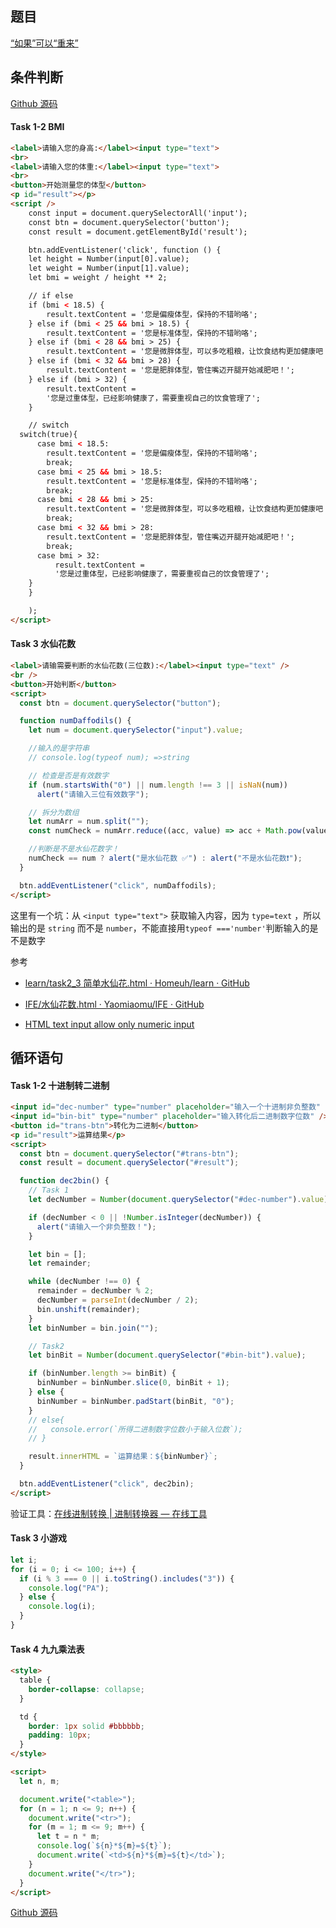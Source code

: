 ## 题目

[“如果”可以“重来”](http://ife.baidu.com/javascript/if&while.html#%E6%9D%A1%E4%BB%B6%E5%88%A4%E6%96%AD)

## 条件判断

[Github 源码](https://github.com/sevichee/IFE-Practice/tree/main/Day%2005-06/JS%20%E6%9D%A1%E4%BB%B6%E5%88%A4%E6%96%AD)

<!-- tabs:start -->

#### **Task 1-2 BMI**

```html
<label>请输入您的身高:</label><input type="text">
<br>
<label>请输入您的体重:</label><input type="text">
<br>
<button>开始测量您的体型</button>
<p id="result"></p>
<script />
    const input = document.querySelectorAll('input');
    const btn = document.querySelector('button');
    const result = document.getElementById('result');

    btn.addEventListener('click', function () {
    let height = Number(input[0].value);
    let weight = Number(input[1].value);
    let bmi = weight / height ** 2;

    // if else
    if (bmi < 18.5) {
        result.textContent = '您是偏瘦体型，保持的不错哟咯';
    } else if (bmi < 25 && bmi > 18.5) {
        result.textContent = '您是标准体型，保持的不错哟咯';
    } else if (bmi < 28 && bmi > 25) {
        result.textContent = '您是微胖体型，可以多吃粗粮，让饮食结构更加健康吧！';
    } else if (bmi < 32 && bmi > 28) {
        result.textContent = '您是肥胖体型，管住嘴迈开腿开始减肥吧！';
    } else if (bmi > 32) {
        result.textContent =
        '您是过重体型，已经影响健康了，需要重视自己的饮食管理了';
    }

    // switch
  switch(true){
      case bmi < 18.5:
        result.textContent = '您是偏瘦体型，保持的不错哟咯';
        break;
      case bmi < 25 && bmi > 18.5:
        result.textContent = '您是标准体型，保持的不错哟咯';
        break;
      case bmi < 28 && bmi > 25:
        result.textContent = '您是微胖体型，可以多吃粗粮，让饮食结构更加健康吧！';
        break;
      case bmi < 32 && bmi > 28:
        result.textContent = '您是肥胖体型，管住嘴迈开腿开始减肥吧！';
        break;
      case bmi > 32:
          result.textContent =
          '您是过重体型，已经影响健康了，需要重视自己的饮食管理了';
    }
    }

    );
</script>

```

#### **Task 3 水仙花数**

```html
<label>请输需要判断的水仙花数(三位数):</label><input type="text" />
<br />
<button>开始判断</button>
<script>
  const btn = document.querySelector("button");

  function numDaffodils() {
    let num = document.querySelector("input").value;

    //输入的是字符串
    // console.log(typeof num); =>string

    // 检查是否是有效数字
    if (num.startsWith("0") || num.length !== 3 || isNaN(num))
      alert("请输入三位有效数字");

    // 拆分为数组
    let numArr = num.split("");
    const numCheck = numArr.reduce((acc, value) => acc + Math.pow(value, 3), 0);

    //判断是不是水仙花数字！
    numCheck == num ? alert("是水仙花数 ✅") : alert("不是水仙花数❗️");
  }

  btn.addEventListener("click", numDaffodils);
</script>
```

这里有一个坑：从 `<input type="text">` 获取输入内容，因为 `type=text` ，所以输出的是 `string` 而不是 `number`，不能直接用`typeof ==='number'`判断输入的是不是数字

参考

- [learn/task2_3 简单水仙花.html · Homeuh/learn · GitHub](https://github.com/Homeuh/learn/blob/6ed2d79cd6abff09f981c0af21080c38b55b6ef2/out/artifacts/Web0_1_Web_exploded/Task_JS/task2_3%E7%AE%80%E5%8D%95%E6%B0%B4%E4%BB%99%E8%8A%B1.html)

- [IFE/水仙花数.html · Yaomiaomu/IFE · GitHub](https://github.com/Yaomiaomu/IFE/blob/fed038d6c76b2bf62ee83d6539c927c6fa333b91/JAVASCRIPT/%E6%B0%B4%E4%BB%99%E8%8A%B1%E6%95%B0.html)

- [HTML text input allow only numeric input](https://stackoverflow.com/questions/469357/html-text-input-allow-only-numeric-input)

<!-- tabs:end -->

## 循环语句

<!-- tabs:start -->

#### **Task 1-2 十进制转二进制**

```html
<input id="dec-number" type="number" placeholder="输入一个十进制非负整数" />
<input id="bin-bit" type="number" placeholder="输入转化后二进制数字位数" />
<button id="trans-btn">转化为二进制</button>
<p id="result">运算结果</p>
<script>
  const btn = document.querySelector("#trans-btn");
  const result = document.querySelector("#result");

  function dec2bin() {
    // Task 1
    let decNumber = Number(document.querySelector("#dec-number").value);

    if (decNumber < 0 || !Number.isInteger(decNumber)) {
      alert("请输入一个非负整数！");
    }

    let bin = [];
    let remainder;

    while (decNumber !== 0) {
      remainder = decNumber % 2;
      decNumber = parseInt(decNumber / 2);
      bin.unshift(remainder);
    }
    let binNumber = bin.join("");

    // Task2
    let binBit = Number(document.querySelector("#bin-bit").value);

    if (binNumber.length >= binBit) {
      binNumber = binNumber.slice(0, binBit + 1);
    } else {
      binNumber = binNumber.padStart(binBit, "0");
    }
    // else{
    //   console.error(`所得二进制数字位数小于输入位数`);
    // }

    result.innerHTML = `运算结果：${binNumber}`;
  }

  btn.addEventListener("click", dec2bin);
</script>
```

验证工具：[在线进制转换 | 进制转换器 — 在线工具](https://www.sojson.com/hexconvert.html)

#### **Task 3 小游戏**

```js
let i;
for (i = 0; i <= 100; i++) {
  if (i % 3 === 0 || i.toString().includes("3")) {
    console.log("PA");
  } else {
    console.log(i);
  }
}
```

#### **Task 4 九九乘法表**

```html
<style>
  table {
    border-collapse: collapse;
  }

  td {
    border: 1px solid #bbbbbb;
    padding: 10px;
  }
</style>

<script>
  let n, m;

  document.write("<table>");
  for (n = 1; n <= 9; n++) {
    document.write("<tr>");
    for (m = 1; m <= 9; m++) {
      let t = n * m;
      console.log(`${n}*${m}=${t}`);
      document.write(`<td>${n}*${m}=${t}</td>`);
    }
    document.write("</tr>");
  }
</script>
```

<!-- tabs:end -->

[Github 源码](https://github.com/sevichee/IFE-Practice/tree/main/Day%2005-06/JS%20%E5%BE%AA%E7%8E%AF%E8%AF%AD%E5%8F%A5)
